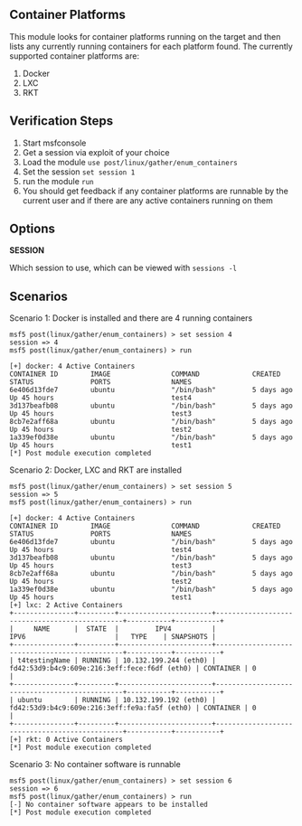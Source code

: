 ## Container Platforms

  This module looks for container platforms running on the target and then lists any currently running containers for each platform found. The currently supported container platforms are:
  
  1. Docker
  2. LXC
  3. RKT

## Verification Steps

  1. Start msfconsole
  2. Get a session via exploit of your choice
  3. Load the module `use post/linux/gather/enum_containers`
  4. Set the session `set session 1`
  5. run the module `run`
  6. You should get feedback if any container platforms are runnable by the current user and if there are any active containers running on them

## Options

  **SESSION**

  Which session to use, which can be viewed with `sessions -l`

## Scenarios

Scenario 1: Docker is installed and there  are 4 running containers
```
msf5 post(linux/gather/enum_containers) > set session 4
session => 4
msf5 post(linux/gather/enum_containers) > run

[+] docker: 4 Active Containers
CONTAINER ID        IMAGE               COMMAND             CREATED             STATUS              PORTS               NAMES
6e406d13fde7        ubuntu              "/bin/bash"         5 days ago          Up 45 hours                             test4
3d137beafb08        ubuntu              "/bin/bash"         5 days ago          Up 45 hours                             test3
8cb7e2aff68a        ubuntu              "/bin/bash"         5 days ago          Up 45 hours                             test2
1a339ef0d38e        ubuntu              "/bin/bash"         5 days ago          Up 45 hours                             test1
[*] Post module execution completed
```

Scenario 2: Docker, LXC and RKT are installed
```
msf5 post(linux/gather/enum_containers) > set session 5
session => 5
msf5 post(linux/gather/enum_containers) > run

[+] docker: 4 Active Containers
CONTAINER ID        IMAGE               COMMAND             CREATED             STATUS              PORTS               NAMES
6e406d13fde7        ubuntu              "/bin/bash"         5 days ago          Up 45 hours                             test4
3d137beafb08        ubuntu              "/bin/bash"         5 days ago          Up 45 hours                             test3
8cb7e2aff68a        ubuntu              "/bin/bash"         5 days ago          Up 45 hours                             test2
1a339ef0d38e        ubuntu              "/bin/bash"         5 days ago          Up 45 hours                             test1
[+] lxc: 2 Active Containers
+---------------+---------+-----------------------+-----------------------------------------------+-----------+-----------+
|     NAME      |  STATE  |         IPV4          |                     IPV6                      |   TYPE    | SNAPSHOTS |
+---------------+---------+-----------------------+-----------------------------------------------+-----------+-----------+
| t4testingName | RUNNING | 10.132.199.244 (eth0) | fd42:53d9:b4c9:609e:216:3eff:fece:f6df (eth0) | CONTAINER | 0         |
+---------------+---------+-----------------------+-----------------------------------------------+-----------+-----------+
| ubuntu        | RUNNING | 10.132.199.192 (eth0) | fd42:53d9:b4c9:609e:216:3eff:fe9a:fa5f (eth0) | CONTAINER | 0         |
+---------------+---------+-----------------------+-----------------------------------------------+-----------+-----------+
[+] rkt: 0 Active Containers
[*] Post module execution completed
```

Scenario 3: No container software is runnable
```
msf5 post(linux/gather/enum_containers) > set session 6
session => 6
msf5 post(linux/gather/enum_containers) > run
[-] No container software appears to be installed
[*] Post module execution completed
```
